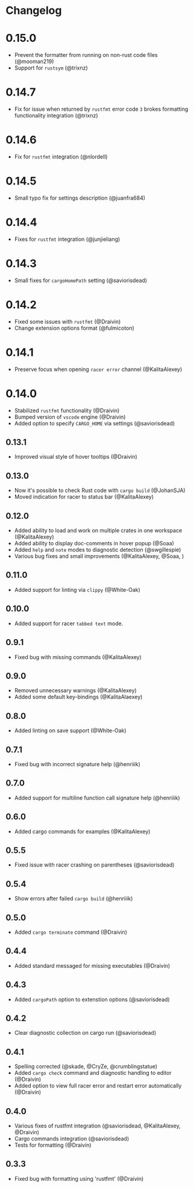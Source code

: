 # Changelog

# 0.15.0
- Prevent the formatter from running on non-rust code files (@mooman219)
- Support for `rustsym` (@trixnz)

# 0.14.7
- Fix for issue when returned by `rustfmt` error code `3` brokes formatting functionality integration (@trixnz)

# 0.14.6
- Fix for `rustfmt` integration (@nlordell)

# 0.14.5
- Small typo fix for settings description (@juanfra684)

# 0.14.4
- Fixes for `rustfmt` integration (@junjieliang)

# 0.14.3
- Small fixes for `cargoHomePath` setting (@saviorisdead)

# 0.14.2
- Fixed some issues with `rustfmt` (@Draivin)
- Change extension options format (@fulmicoton)

# 0.14.1
- Preserve focus when opening `racer error` channel (@KalitaAlexey)

# 0.14.0
- Stabilized `rustfmt` functionality (@Draivin)
- Bumped version of `vscode` engine (@Draivin)
- Added option to specify `CARGO_HOME` via settings (@saviorisdead)

## 0.13.1
- Improved visual style of hover tooltips (@Draivin)

## 0.13.0
- Now it's possible to check Rust code with `cargo build` (@JohanSJA)
- Moved indication for racer to status bar (@KalitaAlexey)

## 0.12.0
- Added ability to load and work on multiple crates in one workspace (@KalitaAlexey)
- Added ability to display doc-comments in hover popup (@Soaa)
- Added `help` and `note` modes to diagnostic detection (@swgillespie)
- Various bug fixes and small improvements (@KalitaAlexey, @Soaa, )

## 0.11.0
- Added support for linting via `clippy` (@White-Oak)

## 0.10.0
- Added support for racer `tabbed text` mode.

## 0.9.1
- Fixed bug with missing commands (@KalitaAlexey)

## 0.9.0
- Removed unnecessary warnings (@KalitaAlexey)
- Added some default key-bindings (@KalitaAlaexey)

## 0.8.0
- Added linting on save support (@White-Oak)

## 0.7.1
- Fixed bug with incorrect signature help (@henriiik)

## 0.7.0
- Added support for multiline function call signature help (@henriiik)

## 0.6.0
- Added cargo commands for examples (@KalitaAlexey)

## 0.5.5
- Fixed issue with racer crashing on parentheses (@saviorisdead)

## 0.5.4
- Show errors after failed `cargo build` (@henriiik)

## 0.5.0
- Added `cargo terminate` command (@Draivin)

## 0.4.4
- Added standard messaged for missing executables (@Draivin)

## 0.4.3
- Added `cargoPath` option to extenstion options (@saviorisdead)

## 0.4.2
- Clear diagnostic collection on cargo run (@saviorisdead)

## 0.4.1
- Spelling corrected (@skade, @CryZe, @crumblingstatue)
- Added `cargo check` command and diagnostic handling to editor (@Draivin)
- Added option to view full racer error and restart error automatically (@Draivin)

## 0.4.0
- Various fixes of rustfmt integration (@saviorisdead, @KalitaAlexey, @Draivin)
- Cargo commands integration (@saviorisdead)
- Tests for formatting (@Draivin)

## 0.3.3
- Fixed bug with formatting using 'rustfmt' (@Draivin)
